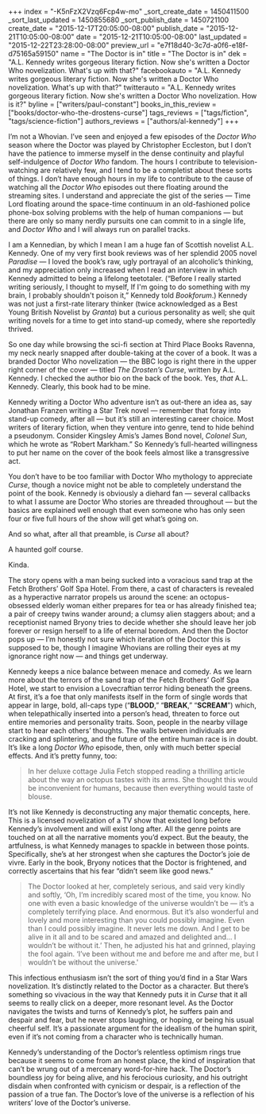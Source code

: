 +++
index = "-K5nFzX2Vzq6Fcp4w-mo"
_sort_create_date = 1450411500
_sort_last_updated = 1450855680
_sort_publish_date = 1450721100
create_date = "2015-12-17T20:05:00-08:00"
publish_date = "2015-12-21T10:05:00-08:00"
date = "2015-12-21T10:05:00-08:00"
last_updated = "2015-12-22T23:28:00-08:00"
preview_url = "e7f18d40-3c7d-a0f6-e18f-d75165a59150"
name = "The Doctor is in"
title = "The Doctor is in"
dek = "A.L. Kennedy writes gorgeous literary fiction. Now she's written a Doctor Who novelization. What's up with that?"
facebookauto = "A.L. Kennedy writes gorgeous literary fiction. Now she's written a Doctor Who novelization. What's up with that?"
twitterauto = "A.L. Kennedy writes gorgeous literary fiction. Now she's written a Doctor Who novelization. How is it?"
byline = ["writers/paul-constant"]
books_in_this_review = ["books/doctor-who-the-drostens-curse"]
tags_reviews = ["tags/fiction", "tags/science-fiction"]
authors_reviews = ["authors/al-kennedy"]
+++

I’m not a Whovian. I’ve seen and enjoyed a few episodes of the *Doctor Who* season where the Doctor was played by Christopher Eccleston, but I don’t have the patience to immerse myself in the dense continuity and playful self-indulgence of *Doctor Who* fandom. The hours I contribute to television-watching are relatively few, and I tend to be a completist about these sorts of things. I don’t have enough hours in my life to contribute to the cause of watching all the *Doctor Who* episodes out there floating around the streaming sites. I understand and appreciate the gist of the series — Time Lord floating around the space-time continuum in an old-fashioned police phone-box solving problems with the help of human companions — but there are only so many nerdly pursuits one can commit to in a single life, and *Doctor Who* and I will always run on parallel tracks.

I am a Kennedian, by which I mean I am a huge fan of Scottish novelist A.L. Kennedy. One of my very first book reviews was of her splendid 2005 novel *Paradise* — I loved the book’s raw, ugly portrayal of an alcoholic’s thinking, and my appreciation only increased when I read an interview in which Kennedy admitted to being a lifelong teetotaler. (“Before I really started writing seriously, I thought to myself, If I'm going to do something with my brain, I probably shouldn't poison it,” Kennedy told *Bookforum*.) Kennedy was not just a first-rate literary thinker (twice acknowledged as a Best Young British Novelist by *Granta*) but a curious personality as well; she quit writing novels for a time to get into stand-up comedy, where she reportedly thrived.

So one day while browsing the sci-fi section at Third Place Books Ravenna, my neck nearly snapped after double-taking at the cover of a book. It was a branded Doctor Who novelization  — the BBC logo is right there in the upper right corner of the cover — titled *The Drosten’s Curse*, written by A.L. Kennedy. I checked the author bio on the back of the book. Yes, *that* A.L. Kennedy. Clearly, this book had to be mine.

<div class="break"></div>

Kennedy writing a Doctor Who adventure isn’t as out-there an idea as, say Jonathan Franzen writing a Star Trek novel — remember that foray into stand-up comedy, after all — but it’s still an interesting career choice. Most writers of literary fiction, when they venture into genre, tend to hide behind a pseudonym. Consider Kingsley Amis’s James Bond novel, *Colonel Sun*, which he wrote as “Robert Markham.” So Kennedy’s full-hearted willingness to put her name on the cover of the book feels almost like a transgressive act. 

You don’t have to be too familiar with Doctor Who mythology to appreciate *Curse*, though a novice might not be able to completely understand the point of the book. Kennedy is obviously a diehard fan — several callbacks to what I assume are Doctor Who stories are threaded throughout — but the basics are explained well enough that even someone who has only seen four or five full hours of the show will get what’s going on.

<div class="break"></div>

And so what, after all that preamble, is *Curse* all about? 

A haunted golf course. 

Kinda. 

The story opens with a man being sucked into a voracious sand trap at the Fetch Brothers’ Golf Spa Hotel. From there, a cast of characters is revealed as a hyperactive narrator propels us around the scene: an octopus-obsessed elderly woman either prepares for tea or has already finished tea; a pair of creepy twins wander around; a clumsy alien staggers about; and a receptionist named Bryony tries to decide whether she should leave her job forever or resign herself to a life of eternal boredom. And then the Doctor pops up — I’m honestly not sure which iteration of the Doctor this is supposed to be, though I imagine Whovians are rolling their eyes at my ignorance right now — and things get underway.

Kennedy keeps a nice balance between menace and comedy. As we learn more about the terrors of the sand trap of the Fetch Brothers’ Golf Spa Hotel, we start to envision a Lovecraftian terror hiding beneath the greens. At first, it’s a foe that only manifests itself in the form of single words that appear in large, bold, all-caps type (“**BLOOD**,” “**BREAK**,” “**SCREAM**”) which, when telepathically inserted into a person’s head, threaten to force out entire memories and personality traits. Soon, people in the nearby village start to hear each others’ thoughts. The walls between individuals are cracking and splintering, and the future of the entire human race is in doubt. It’s like a long *Doctor Who* episode, then, only with much better special effects. And it’s pretty funny, too: 

<blockquote>In her deluxe cottage Julia Fetch stopped reading a thrilling article about the way an octopus tastes with its arms. She thought this would be inconvenient for humans, because then everything would taste of blouse.</blockquote>

<div class="break"></div>

It’s not like Kennedy is deconstructing any major thematic concepts, here. This is a licensed novelization of a TV show that existed long before Kennedy’s involvement and will exist long after. All the genre points are touched on at all the narrative moments you’d expect. But the beauty, the artfulness, is what Kennedy manages to spackle in between those points. Specifically, she’s at her strongest when she captures the Doctor’s joie de vivre. Early in the book, Bryony notices that the Doctor is frightened, and correctly ascertains that his fear “didn’t seem like good news.”

<blockquote>The Doctor looked at her, completely serious, and said very kindly and softly, ‘Oh, I’m incredibly scared most of the time, you know. No one with even a basic knowledge of the universe wouldn’t be — it’s a completely terrifying place. And enormous. But it’s also wonderful and lovely and more interesting than you could possibly imagine. Even than I could possibly imagine. It never lets me down. And I get to be alive in it all and to be scared and amazed and delighted and… I wouldn’t be without it.’ Then, he adjusted his hat and grinned, playing the fool again. ‘I’ve been without me and before me and after me, but I wouldn’t be without the universe.'</blockquote>

This infectious enthusiasm isn’t the sort of thing you’d find in a Star Wars novelization. It’s distinctly related to the Doctor as a character. But there’s something so vivacious in the way that Kennedy puts it in *Curse* that it all seems to really click on a deeper, more resonant level. As the Doctor navigates the twists and turns of Kennedy’s plot, he suffers pain and despair and fear, but he never stops laughing, or hoping, or being his usual cheerful self. It’s a passionate argument for the idealism of the human spirit, even if it’s not coming from a character who is technically human.

Kennedy’s understanding of the Doctor’s relentless optimism rings true because it seems to come from an honest place, the kind of inspiration that can’t be wrung out of a mercenary word-for-hire hack. The Doctor’s boundless joy for being alive, and his ferocious curiosity, and his outright disdain when confronted with cynicism or despair, is a reflection of the passion of a true fan. The Doctor’s love of the universe is a reflection of his writers’ love of the Doctor’s universe. 